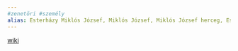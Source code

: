 ```yaml
---
#zenetöri #személy
alias: Esterházy Miklós József, Miklós József, Miklós József herceg, Esterházy Miklós József herceg
---
```

[wiki](https://www.wikiwand.com/hu/Esterh%C3%A1zy_Mikl%C3%B3s_J%C3%B3zsef?wprov=srpw1_0)

